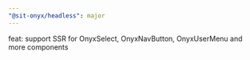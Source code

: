 ```yaml
---
"@sit-onyx/headless": major
---
```


feat: support SSR for OnyxSelect, OnyxNavButton, OnyxUserMenu and more components
